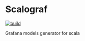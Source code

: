 # Scalograf


[![build](https://github.com/mcsim4s/scalograf/actions/workflows/scala.yml/badge.svg)](https://github.com/mcsim4s/scalograf/actions)

Grafana models generator for scala
